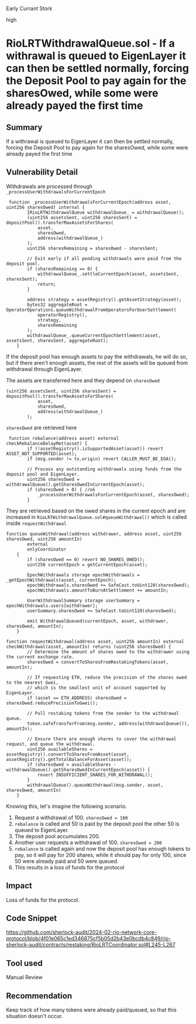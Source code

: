 Early Currant Stork

high

# RioLRTWithdrawalQueue.sol - If a withrawal is queued to EigenLayer it can then be settled normally, forcing the Deposit Pool to pay again for the sharesOwed, while some were already payed the first time

## Summary
 If a withrawal is queued to EigenLayer it can then be settled normally, forcing the Deposit Pool to pay again for the sharesOwed, while some were already payed the first time
 
## Vulnerability Detail
Withdrawals are processed through `_processUserWithdrawalsForCurrentEpoch`

```solidity
 function _processUserWithdrawalsForCurrentEpoch(address asset, uint256 sharesOwed) internal {
        IRioLRTWithdrawalQueue withdrawalQueue_ = withdrawalQueue(); 
        (uint256 assetsSent, uint256 sharesSent) = depositPool().transferMaxAssetsForShares( 
            asset, 
            sharesOwed, 
            address(withdrawalQueue_) 
        );
        uint256 sharesRemaining = sharesOwed - sharesSent; 

        // Exit early if all pending withdrawals were paid from the deposit pool.
        if (sharesRemaining == 0) { 
            withdrawalQueue_.settleCurrentEpoch(asset, assetsSent, sharesSent); 
            return; 
        }

        address strategy = assetRegistry().getAssetStrategy(asset); 
        bytes32 aggregateRoot = OperatorOperations.queueWithdrawalFromOperatorsForUserSettlement(
            operatorRegistry(), 
            strategy, 
            sharesRemaining 
        );
        withdrawalQueue_.queueCurrentEpochSettlement(asset, assetsSent, sharesSent, aggregateRoot); 
    }
```

If the deposit pool has enough assets to pay the withdrawals, he will do so, but if there aren't enough assets, the rest of the assets will be queued from withdrawal through EigenLayer.

The assets are transferred here and they depend on `sharesOwed`
```solidity
(uint256 assetsSent, uint256 sharesSent) = depositPool().transferMaxAssetsForShares( 
            asset, 
            sharesOwed, 
            address(withdrawalQueue_) 
        );
```
`sharesOwed` are retrieved here
```solidity
 function rebalance(address asset) external checkRebalanceDelayMet(asset) { 
        if (!assetRegistry().isSupportedAsset(asset)) revert ASSET_NOT_SUPPORTED(asset);
        if (msg.sender != tx.origin) revert CALLER_MUST_BE_EOA(); 

        // Process any outstanding withdrawals using funds from the deposit pool and EigenLayer.
        uint256 sharesOwed = withdrawalQueue().getSharesOwedInCurrentEpoch(asset); 
        if (sharesOwed > 0) { //ok
            _processUserWithdrawalsForCurrentEpoch(asset, sharesOwed);
        }
```

They are retrieved based on the owed shares in the current epoch and are increased in `RioLRTWithdrawalQueue.sol#queueWithdrawal()` which is called inside `requestWithdrawal`


```solidity
function queueWithdrawal(address withdrawer, address asset, uint256 sharesOwed, uint256 amountIn)
        external
        onlyCoordinator 
    {
        if (sharesOwed == 0) revert NO_SHARES_OWED();
        uint256 currentEpoch = getCurrentEpoch(asset);

        EpochWithdrawals storage epochWithdrawals = _getEpochWithdrawals(asset, currentEpoch);
        epochWithdrawals.sharesOwed += SafeCast.toUint120(sharesOwed);
        epochWithdrawals.amountToBurnAtSettlement += amountIn;

        UserWithdrawalSummary storage userSummary = epochWithdrawals.users[withdrawer];
        userSummary.sharesOwed += SafeCast.toUint120(sharesOwed); 

        emit WithdrawalQueued(currentEpoch, asset, withdrawer, sharesOwed, amountIn); 
    }
```

```solidity
function requestWithdrawal(address asset, uint256 amountIn) external checkWithdrawal(asset, amountIn) returns (uint256 sharesOwed) {
        // Determine the amount of shares owed to the withdrawer using the current exchange rate.
        sharesOwed = convertToSharesFromRestakingTokens(asset, amountIn); 

        // If requesting ETH, reduce the precision of the shares owed to the nearest Gwei,
        // which is the smallest unit of account supported by EigenLayer.
        if (asset == ETH_ADDRESS) sharesOwed = sharesOwed.reducePrecisionToGwei(); 

        // Pull restaking tokens from the sender to the withdrawal queue.
        token.safeTransferFrom(msg.sender, address(withdrawalQueue()), amountIn); 

        // Ensure there are enough shares to cover the withdrawal request, and queue the withdrawal.
        uint256 availableShares = assetRegistry().convertToSharesFromAsset(asset, assetRegistry().getTotalBalanceForAsset(asset)); 
        if (sharesOwed > availableShares - withdrawalQueue().getSharesOwedInCurrentEpoch(asset)) { 
            revert INSUFFICIENT_SHARES_FOR_WITHDRAWAL(); 
        }
        withdrawalQueue().queueWithdrawal(msg.sender, asset, sharesOwed, amountIn)
    }
```

Knowing this, let's imagine the following scenario.

1. Request a withdrawal of 100. `sharesOwed = 100`  
2. `rebalance` is called and 50 is paid by the deposit pool the other 50 is queued to EigenLayer.
3. The deposit pool accumulates 200.
4. Another user requests a withdrawal of 100. `sharesOwed = 200` 
5. `rebalance` is called again and now the deposit pool has enough tokens to pay, so it will pay for 200 shares, while it should pay for only 100, since 50 were already paid and 50 were queued.
6. This results in a loss of funds for the protocol

## Impact
Loss of funds for the protocol.

## Code Snippet
https://github.com/sherlock-audit/2024-02-rio-network-core-protocol/blob/4f01e065c1ed346875cf5b05d2b43e0bcdb4c849/rio-sherlock-audit/contracts/restaking/RioLRTCoordinator.sol#L245-L267

## Tool used
Manual Review

## Recommendation
Keep track of how many tokens were already paid/queued, so that this situation doesn't occur.